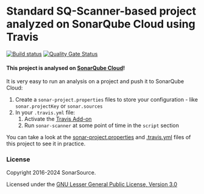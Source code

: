 # Standard SQ-Scanner-based project analyzed on SonarQube Cloud using Travis

[![Build status](https://travis-ci.org/SonarSource/sq-com_example_standard-sqscanner-travis.svg?branch=master)](https://travis-ci.org/SonarSource/sq-com_example_standard-sqscanner-travis) [![Quality Gate Status](https://sonarcloud.io/api/project_badges/measure?project=com.sonarqube.examples.standard-sqscanner-travis-project&metric=alert_status)](https://sonarcloud.io/summary/new_code?id=com.sonarqube.examples.standard-sqscanner-travis-project)

#### This project is analysed on [SonarQube Cloud](https://www.sonarsource.com/products/sonarcloud/)!

It is very easy to run an analysis on a project and push it to SonarQube Cloud:

1. Create a `sonar-project.properties` files to store your configuration - like `sonar.projectKey` or `sonar.sources`
2. In your `.travis.yml` file:
   1. Activate the [Travis Add-on](https://docs.travis-ci.com/user/sonarcloud/)
   2. Run `sonar-scanner` at some point of time in the `script` section

You can take a look at the
[sonar-project.properties](https://github.com/SonarSource/sq-com_example_standard-sqscanner-travis/blob/master/sonar-project.properties)
and
[.travis.yml](https://github.com/SonarSource/sq-com_example_standard-sqscanner-travis/blob/master/.travis.yml)
files of this project to see it in practice.

### License

Copyright 2016-2024 SonarSource.

Licensed under the [GNU Lesser General Public License, Version 3.0](http://www.gnu.org/licenses/lgpl.txt)
